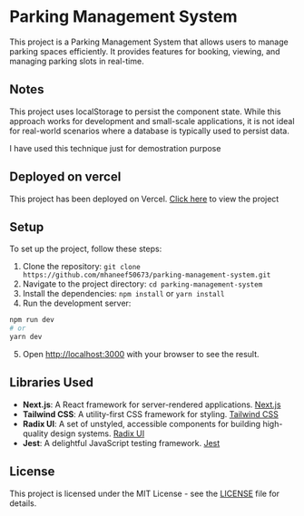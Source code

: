 # Parking Management System

This project is a Parking Management System that allows users to manage parking spaces efficiently. It provides features for booking, viewing, and managing parking slots in real-time.

## Notes
This project uses localStorage to persist the component state. While this approach works for development and small-scale applications, it is not ideal for real-world scenarios where a database is typically used to persist data. 

I have used this technique just for demostration purpose

## Deployed on vercel
This project has been deployed on Vercel. [Click here](https://parking-management-system-sigma.vercel.app/) to view the project

## Setup
To set up the project, follow these steps:
1. Clone the repository: `git clone https://github.com/mhaneef50673/parking-management-system.git`
2. Navigate to the project directory: `cd parking-management-system`
3. Install the dependencies: `npm install` or `yarn install`
4. Run the development server:
```bash
npm run dev
# or
yarn dev
```
5. Open [http://localhost:3000](http://localhost:3000) with your browser to see the result.

## Libraries Used
- **Next.js**: A React framework for server-rendered applications. [Next.js](https://nextjs.org/)
- **Tailwind CSS**: A utility-first CSS framework for styling. [Tailwind CSS](https://tailwindcss.com/)
- **Radix UI**: A set of unstyled, accessible components for building high-quality design systems. [Radix UI](https://www.radix-ui.com/)
- **Jest**: A delightful JavaScript testing framework. [Jest](https://jestjs.io/)

## License
This project is licensed under the MIT License - see the [LICENSE](LICENSE) file for details.
